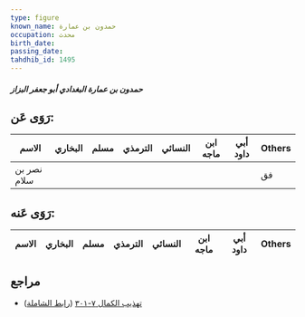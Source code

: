 ```yaml
---
type: figure
known_name: حمدون بن عمارة
occupation: محدث
birth_date:
passing_date:
tahdhib_id: 1495
---
```

##### حمدون بن عمارة البغدادي أبو جعفر البزاز

## رَوَى عَن:
| الاسم       | البخاري | مسلم | الترمذي | النسائي | ابن ماجه | أبي داود | Others |
| ----------- | ------- | ---- | ------- | ------- | -------- | -------- | ------ |
| نصر بن سلام |         |      |         |         |          |          | فق     |
## رَوَى عَنه:
| الاسم | البخاري | مسلم | الترمذي | النسائي | ابن ماجه | أبي داود | Others |
| ----- | ------- | ---- | ------- | ------- | -------- | -------- | ------ |
## مراجع
- [تهذيب الكمال ٧-٣٠١](obsidian://open?vault=Tahdhib-al-Kamal&file=Figures/١٤٩٥-حمدون%20بن%20عمارة%20البغدادي%20أبو%20جعفر%20البزاز) ([رابط الشاملة](https://shamela.ws/book/3722/3523))